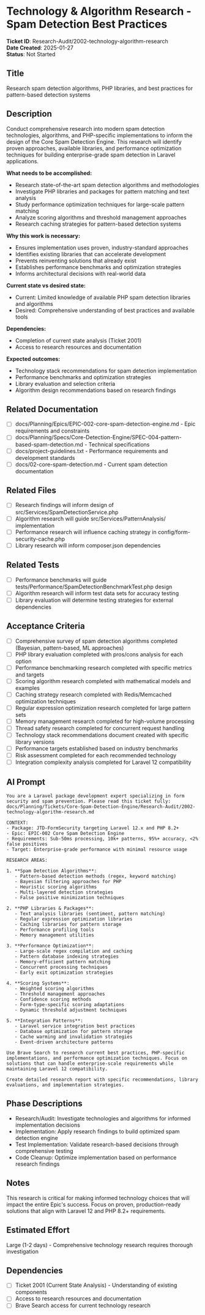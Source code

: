 # Technology & Algorithm Research - Spam Detection Best Practices

**Ticket ID**: Research-Audit/2002-technology-algorithm-research  
**Date Created**: 2025-01-27  
**Status**: Not Started

## Title
Research spam detection algorithms, PHP libraries, and best practices for pattern-based detection systems

## Description
Conduct comprehensive research into modern spam detection technologies, algorithms, and PHP-specific implementations to inform the design of the Core Spam Detection Engine. This research will identify proven approaches, available libraries, and performance optimization techniques for building enterprise-grade spam detection in Laravel applications.

**What needs to be accomplished:**
- Research state-of-the-art spam detection algorithms and methodologies
- Investigate PHP libraries and packages for pattern matching and text analysis
- Study performance optimization techniques for large-scale pattern matching
- Analyze scoring algorithms and threshold management approaches
- Research caching strategies for pattern-based detection systems

**Why this work is necessary:**
- Ensures implementation uses proven, industry-standard approaches
- Identifies existing libraries that can accelerate development
- Prevents reinventing solutions that already exist
- Establishes performance benchmarks and optimization strategies
- Informs architectural decisions with real-world data

**Current state vs desired state:**
- Current: Limited knowledge of available PHP spam detection libraries and algorithms
- Desired: Comprehensive understanding of best practices and available tools

**Dependencies:**
- Completion of current state analysis (Ticket 2001)
- Access to research resources and documentation

**Expected outcomes:**
- Technology stack recommendations for spam detection implementation
- Performance benchmarks and optimization strategies
- Library evaluation and selection criteria
- Algorithm design recommendations based on research findings

## Related Documentation
- [ ] docs/Planning/Epics/EPIC-002-core-spam-detection-engine.md - Epic requirements and constraints
- [ ] docs/Planning/Specs/Core-Detection-Engine/SPEC-004-pattern-based-spam-detection.md - Technical specifications
- [ ] docs/project-guidelines.txt - Performance requirements and development standards
- [ ] docs/02-core-spam-detection.md - Current spam detection documentation

## Related Files
- [ ] Research findings will inform design of src/Services/SpamDetectionService.php
- [ ] Algorithm research will guide src/Services/PatternAnalysis/ implementation
- [ ] Performance research will influence caching strategy in config/form-security-cache.php
- [ ] Library research will inform composer.json dependencies

## Related Tests
- [ ] Performance benchmarks will guide tests/Performance/SpamDetectionBenchmarkTest.php design
- [ ] Algorithm research will inform test data sets for accuracy testing
- [ ] Library evaluation will determine testing strategies for external dependencies

## Acceptance Criteria
- [ ] Comprehensive survey of spam detection algorithms completed (Bayesian, pattern-based, ML approaches)
- [ ] PHP library evaluation completed with pros/cons analysis for each option
- [ ] Performance benchmarking research completed with specific metrics and targets
- [ ] Scoring algorithm research completed with mathematical models and examples
- [ ] Caching strategy research completed with Redis/Memcached optimization techniques
- [ ] Regular expression optimization research completed for large pattern sets
- [ ] Memory management research completed for high-volume processing
- [ ] Thread safety research completed for concurrent request handling
- [ ] Technology stack recommendations document created with specific library versions
- [ ] Performance targets established based on industry benchmarks
- [ ] Risk assessment completed for each recommended technology
- [ ] Integration complexity analysis completed for Laravel 12 compatibility

## AI Prompt
```
You are a Laravel package development expert specializing in form security and spam prevention. Please read this ticket fully: docs/Planning/Tickets/Core-Spam-Detection-Engine/Research-Audit/2002-technology-algorithm-research.md

CONTEXT:
- Package: JTD-FormSecurity targeting Laravel 12.x and PHP 8.2+
- Epic: EPIC-002 Core Spam Detection Engine
- Requirements: Sub-50ms processing, 10k+ patterns, 95%+ accuracy, <2% false positives
- Target: Enterprise-grade performance with minimal resource usage

RESEARCH AREAS:

1. **Spam Detection Algorithms**:
   - Pattern-based detection methods (regex, keyword matching)
   - Bayesian filtering approaches for PHP
   - Heuristic scoring algorithms
   - Multi-layered detection strategies
   - False positive minimization techniques

2. **PHP Libraries & Packages**:
   - Text analysis libraries (sentiment, pattern matching)
   - Regular expression optimization libraries
   - Caching libraries for pattern storage
   - Performance profiling tools
   - Memory management utilities

3. **Performance Optimization**:
   - Large-scale regex compilation and caching
   - Pattern database indexing strategies
   - Memory-efficient pattern matching
   - Concurrent processing techniques
   - Early exit optimization strategies

4. **Scoring Systems**:
   - Weighted scoring algorithms
   - Threshold management approaches
   - Confidence scoring methods
   - Form-type-specific scoring adaptations
   - Dynamic threshold adjustment techniques

5. **Integration Patterns**:
   - Laravel service integration best practices
   - Database optimization for pattern storage
   - Cache warming and invalidation strategies
   - Event-driven architecture patterns

Use Brave Search to research current best practices, PHP-specific implementations, and performance optimization techniques. Focus on solutions that can handle enterprise-scale requirements while maintaining Laravel 12 compatibility.

Create detailed research report with specific recommendations, library evaluations, and implementation strategies.
```

## Phase Descriptions
- Research/Audit: Investigate technologies and algorithms for informed implementation decisions
- Implementation: Apply research findings to build optimized spam detection engine
- Test Implementation: Validate research-based decisions through comprehensive testing
- Code Cleanup: Optimize implementation based on performance research findings

## Notes
This research is critical for making informed technology choices that will impact the entire Epic's success. Focus on proven, production-ready solutions that align with Laravel 12 and PHP 8.2+ requirements.

## Estimated Effort
Large (1-2 days) - Comprehensive technology research requires thorough investigation

## Dependencies
- [ ] Ticket 2001 (Current State Analysis) - Understanding of existing components
- [ ] Access to research resources and documentation
- [ ] Brave Search access for current technology research
